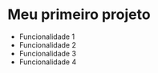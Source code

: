 # Meu primeiro projeto 
* Funcionalidade 1 
* Funcionalidade 2
* Funcionalidade 3 
* Funcionalidade 4 